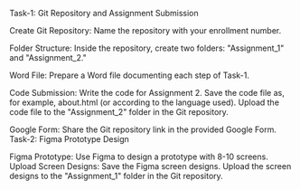 Task-1: Git Repository and Assignment Submission

Create Git Repository:
Name the repository with your enrollment number.

Folder Structure:
Inside the repository, create two folders: "Assignment_1" and "Assignment_2."

Word File:
Prepare a Word file documenting each step of Task-1.

Code Submission:
Write the code for Assignment 2.
Save the code file as, for example, about.html (or according to the language used).
Upload the code file to the "Assignment_2" folder in the Git repository.

Google Form:
Share the Git repository link in the provided Google Form.
Task-2: Figma Prototype Design

Figma Prototype:
Use Figma to design a prototype with 8-10 screens.
Upload Screen Designs:
Save the Figma screen designs.
Upload the screen designs to the "Assignment_1" folder in the Git repository.
